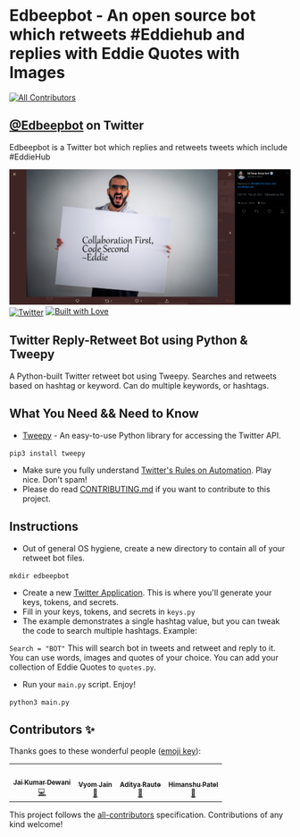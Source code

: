 # Edbeepbot - An open source bot which retweets #Eddiehub and replies with Eddie Quotes with Images
<!-- ALL-CONTRIBUTORS-BADGE:START - Do not remove or modify this section -->
[![All Contributors](https://img.shields.io/badge/all_contributors-4-orange.svg?style=flat-square)](#contributors-)
<!-- ALL-CONTRIBUTORS-BADGE:END -->
## [@Edbeepbot](https://twitter.com/Edbeepbot) on Twitter

Edbeepbot is a Twitter bot which replies and retweets tweets which include #EddieHub

<img src="twitter.png">
<a href="https://twitter.com/Edbeepbot" target="_blank"><img src="https://cdn2.iconfinder.com/data/icons/social-media-2199/64/social_media_isometric_6-twitter-512.png" height="120px" width="120px" alt="Twitter" align="center"></a>
<a href="https://github.com/kcoder63/"><img src="http://ForTheBadge.com/images/badges/built-with-love.svg" alt="Built with Love"></a><br>

## Twitter Reply-Retweet Bot using Python & Tweepy
A Python-built Twitter retweet bot using Tweepy. Searches and retweets based on hashtag or keyword. Can do multiple keywords, or hashtags.

What You Need && Need to Know
----------

* [Tweepy](http://www.tweepy.org/) - An easy-to-use Python library for accessing the Twitter API.

`pip3 install tweepy`

* Make sure you fully understand [Twitter's Rules on Automation](https://support.twitter.com/articles/76915). Play nice. Don't spam! 
* Please do read [CONTRIBUTING.md](https://github.com/kcoder63/Edbeepbot/blob/main/CONTRIBUTING.md) if you want to contribute to this project.

Instructions
----------

* Out of general OS hygiene, create a new directory to contain all of your retweet bot files.

`mkdir edbeepbot`

* Create a new [Twitter Application](https://apps.twitter.com/app/new). This is where you'll generate your keys, tokens, and secrets.
* Fill in your keys, tokens, and secrets in `keys.py`
* The example demonstrates a single hashtag value, but you can tweak the code to search multiple hashtags. Example:

 `Search = "BOT"` This will search bot in tweets and retweet and reply to it. You can use words, images and quotes of your choice.
 You can add your collection of Eddie Quotes to `quotes.py`.
* Run your `main.py` script. Enjoy! 

`python3 main.py`


## Contributors ✨

Thanks goes to these wonderful people ([emoji key](https://allcontributors.org/docs/en/emoji-key)):

<!-- ALL-CONTRIBUTORS-LIST:START - Do not remove or modify this section -->
<!-- prettier-ignore-start -->
<!-- markdownlint-disable -->
<table>
  <tr>
    <td align="center"><a href="https://jaid.tech/"><img src="https://avatars.githubusercontent.com/u/33520257?v=4?s=100" width="100px;" alt=""/><br /><sub><b>Jai Kumar Dewani</b></sub></a><br /><a href="https://github.com/kcoder63/Edbeepbot/commits?author=jai-dewani" title="Code">💻</a></td>
    <td align="center"><a href="https://github.com/Vyvy-vi"><img src="https://avatars.githubusercontent.com/u/62864373?v=4?s=100" width="100px;" alt=""/><br /><sub><b>Vyom Jain</b></sub></a><br /><a href="#question-vyvy-vi" title="Answering Questions">💬</a></td>
    <td align="center"><a href="https://github.com/adityaraute"><img src="https://avatars.githubusercontent.com/u/43912470?v=4?s=100" width="100px;" alt=""/><br /><sub><b>Aditya Raute</b></sub></a><br /><a href="https://github.com/kcoder63/Edbeepbot/issues?q=author%3Aadityaraute" title="Bug reports">🐛</a></td>
    <td align="center"><a href="https://linkedin.com/in/patel-himanshu"><img src="https://avatars.githubusercontent.com/u/44549418?v=4?s=100" width="100px;" alt=""/><br /><sub><b>Himanshu Patel</b></sub></a><br /><a href="https://github.com/kcoder63/Edbeepbot/commits?author=patel-himanshu" title="Documentation">📖</a></td>
  </tr>
</table>

<!-- markdownlint-restore -->
<!-- prettier-ignore-end -->

<!-- ALL-CONTRIBUTORS-LIST:END -->

This project follows the [all-contributors](https://github.com/all-contributors/all-contributors) specification. Contributions of any kind welcome!
